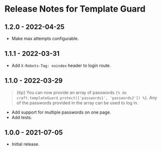 # Release Notes for Template Guard

## 1.2.0 - 2022-04-25
- Make max attempts configurable.

## 1.1.1 - 2022-03-31
- Add `X-Robots-Tag: noindex` header to login route.

## 1.1.0 - 2022-03-29
> {tip} You can now provide an array of passwords `{% do craft.templateGuard.protect(['passwords1', 'passwords2']) %}`. Any of the passwords provided in the array can be used to log in.

- Add support for multiple passwords on one page.
- Add tests.

## 1.0.0 - 2021-07-05
- Initial release.
